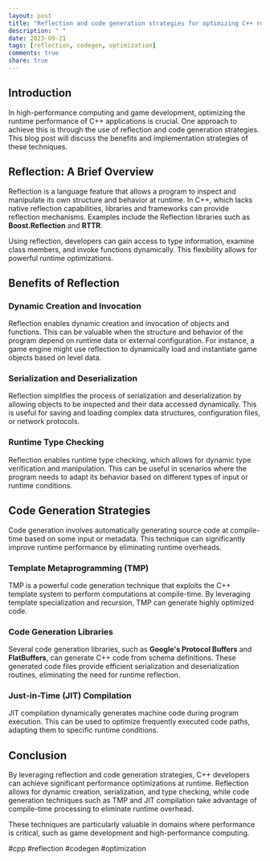```yaml
---
layout: post
title: "Reflection and code generation strategies for optimizing C++ runtime performance."
description: " "
date: 2023-09-21
tags: [reflection, codegen, optimization]
comments: true
share: true
---
```


## Introduction

In high-performance computing and game development, optimizing the runtime performance of C++ applications is crucial. One approach to achieve this is through the use of reflection and code generation strategies. This blog post will discuss the benefits and implementation strategies of these techniques.

## Reflection: A Brief Overview

Reflection is a language feature that allows a program to inspect and manipulate its own structure and behavior at runtime. In C++, which lacks native reflection capabilities, libraries and frameworks can provide reflection mechanisms. Examples include the Reflection libraries such as **Boost.Reflection** and **RTTR**.

Using reflection, developers can gain access to type information, examine class members, and invoke functions dynamically. This flexibility allows for powerful runtime optimizations.

## Benefits of Reflection

### Dynamic Creation and Invocation

Reflection enables dynamic creation and invocation of objects and functions. This can be valuable when the structure and behavior of the program depend on runtime data or external configuration. For instance, a game engine might use reflection to dynamically load and instantiate game objects based on level data.

### Serialization and Deserialization

Reflection simplifies the process of serialization and deserialization by allowing objects to be inspected and their data accessed dynamically. This is useful for saving and loading complex data structures, configuration files, or network protocols.

### Runtime Type Checking

Reflection enables runtime type checking, which allows for dynamic type verification and manipulation. This can be useful in scenarios where the program needs to adapt its behavior based on different types of input or runtime conditions.

## Code Generation Strategies

Code generation involves automatically generating source code at compile-time based on some input or metadata. This technique can significantly improve runtime performance by eliminating runtime overheads.

### Template Metaprogramming (TMP)

TMP is a powerful code generation technique that exploits the C++ template system to perform computations at compile-time. By leveraging template specialization and recursion, TMP can generate highly optimized code.

### Code Generation Libraries

Several code generation libraries, such as **Google's Protocol Buffers** and **FlatBuffers**, can generate C++ code from schema definitions. These generated code files provide efficient serialization and deserialization routines, eliminating the need for runtime reflection.

### Just-in-Time (JIT) Compilation

JIT compilation dynamically generates machine code during program execution. This can be used to optimize frequently executed code paths, adapting them to specific runtime conditions.

## Conclusion

By leveraging reflection and code generation strategies, C++ developers can achieve significant performance optimizations at runtime. Reflection allows for dynamic creation, serialization, and type checking, while code generation techniques such as TMP and JIT compilation take advantage of compile-time processing to eliminate runtime overhead.

These techniques are particularly valuable in domains where performance is critical, such as game development and high-performance computing.

#cpp #reflection #codegen #optimization